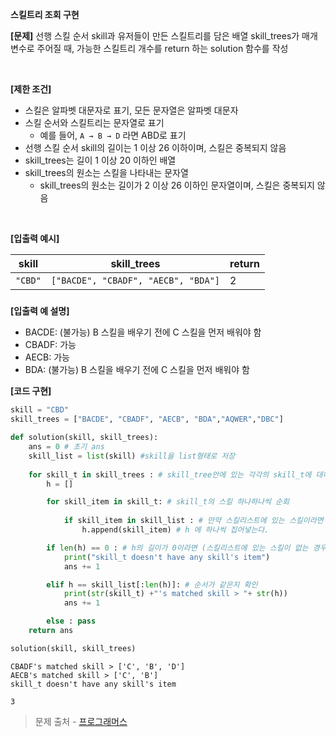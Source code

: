 **스킬트리 조회 구현**  

**[문제]** 선행 스킬 순서 skill과 유저들이 만든 스킬트리를 담은 배열 skill_trees가 매개변수로 주어질 때, 가능한 스킬트리 개수를 return 하는 solution 함수를 작성  

​     

**[제한 조건]** 

- 스킬은 알파벳 대문자로 표기, 모든 문자열은 알파벳 대문자
- 스킬 순서와 스킬트리는 문자열로 표기
  - 예를 들어, `A → B → D` 라면 ABD로 표기
- 선행 스킬 순서 skill의 길이는 1 이상 26 이하이며, 스킬은 중복되지 않음
- skill_trees는 길이 1 이상 20 이하인 배열
- skill_trees의 원소는 스킬을 나타내는 문자열
  - skill_trees의 원소는 길이가 2 이상 26 이하인 문자열이며, 스킬은 중복되지 않음

​    

**[입출력 예시]**  

| skill   | skill_trees                         | return |
| ------- | ----------------------------------- | ------ |
| `"CBD"` | `["BACDE", "CBADF", "AECB", "BDA"]` | 2      |

#####     

**[입출력 예 설명]**

- BACDE: (불가능) B 스킬을 배우기 전에 C 스킬을 먼저 배워야 함
- CBADF: 가능
- AECB: 가능
- BDA: (불가능) B 스킬을 배우기 전에 C 스킬을 먼저 배워야 함

  

**[코드 구현]**

``` python
skill = "CBD"
skill_trees = ["BACDE", "CBADF", "AECB", "BDA","AQWER","DBC"]

def solution(skill, skill_trees):
    ans = 0 # 초기 ans
    skill_list = list(skill) #skill을 list형태로 저장
    
    for skill_t in skill_trees : # skill_tree안에 있는 각각의 skill_t에 대해서
        h = []

        for skill_item in skill_t: # skill_t의 스킬 하나하나씩 순회
            
            if skill_item in skill_list : # 만약 스킬리스트에 있는 스킬이라면
                h.append(skill_item) # h 에 하나씩 집어넣는다.

        if len(h) == 0 : # h의 길이가 0이라면 (스킬리스트에 있는 스킬이 없는 경우)
            print("skill_t doesn't have any skill's item")
            ans += 1

        elif h == skill_list[:len(h)]: # 순서가 같은지 확인
            print(str(skill_t) +"'s matched skill > "+ str(h))
            ans += 1

        else : pass
    return ans
```

``` python
solution(skill, skill_trees)
```

```
CBADF's matched skill > ['C', 'B', 'D']
AECB's matched skill > ['C', 'B']
skill_t doesn't have any skill's item
  
3
```

> 문제 출처 - [프로그래머스](https://programmers.co.kr/learn/courses/30/lessons/49993)


